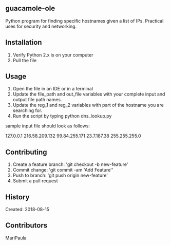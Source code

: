 ## guacamole-ole

Python program for finding specific hostnames given a
list of IPs. Practical uses for security and networking.

## Installation 

1. Verify Python 2.x is on your computer
2. Pull the file

## Usage

1. Open the file in an IDE or in a terminal
2. Update the file_path and out_file variables with your
   complete input and output file path names.
3. Update the reg_1 and reg_2 variables with part of 
   the hostname you are searching for.
4. Run the script by typing python dns_lookup.py

sample input file should look as follows:

127.0.0.1
216.58.209.132
99.84.255.171
23.7.187.38
255.255.255.0

## Contributing

1. Create a feature branch: 'git checkout -b new-feature'
2. Commit change: 'git commit -am 'Add Feature''
3. Push to branch: 'git push origin new-feature'
4. Submit a pull request

## History

Created: 2018-08-15

## Contributors

MariPaula
